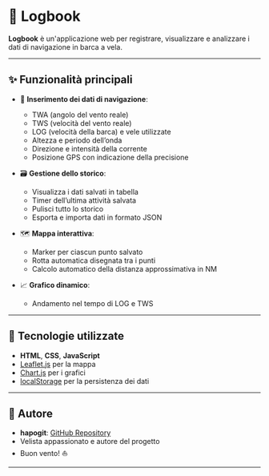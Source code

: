 # 📘 Logbook

**Logbook** è un'applicazione web per registrare, visualizzare e analizzare i dati di navigazione in barca a vela.

---

## ✨ Funzionalità principali

- 📝 **Inserimento dei dati di navigazione**:
  - TWA (angolo del vento reale)
  - TWS (velocità del vento reale)
  - LOG (velocità della barca) e vele utilizzate
  - Altezza e periodo dell’onda
  - Direzione e intensità della corrente
  - Posizione GPS con indicazione della precisione

- 🗃️ **Gestione dello storico**:
  - Visualizza i dati salvati in tabella
  - Timer dell’ultima attività salvata
  - Pulisci tutto lo storico
  - Esporta e importa dati in formato JSON

- 🗺️ **Mappa interattiva**:
  - Marker per ciascun punto salvato
  - Rotta automatica disegnata tra i punti
  - Calcolo automatico della distanza approssimativa in NM

- 📈 **Grafico dinamico**:
  - Andamento nel tempo di LOG e TWS

---

## 🔧 Tecnologie utilizzate

- **HTML**, **CSS**, **JavaScript**
- [Leaflet.js](https://leafletjs.com/) per la mappa
- [Chart.js](https://www.chartjs.org/) per i grafici
- [localStorage](https://developer.mozilla.org/en-US/docs/Web/API/Window/localStorage) per la persistenza dei dati

---

## 👤 Autore

- **hapogit**: [GitHub Repository](https://github.com/hapogit/li6r3tt0)
- Velista appassionato e autore del progetto
- Buon vento! ⛵️

---
